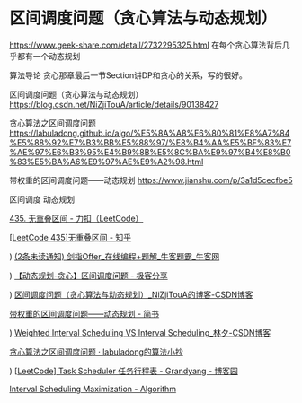 # 区间调度问题（贪心算法与动态规划）
https://www.geek-share.com/detail/2732295325.html
在每个贪心算法背后几乎都有一个动态规划

算法导论 贪心那章最后一节Section讲DP和贪心的关系，写的很好。







区间调度问题（贪心算法与动态规划）
https://blog.csdn.net/NiZjiTouA/article/details/90138427

贪心算法之区间调度问题
https://labuladong.github.io/algo/%E5%8A%A8%E6%80%81%E8%A7%84%E5%88%92%E7%B3%BB%E5%88%97/%E8%B4%AA%E5%BF%83%E7%AE%97%E6%B3%95%E4%B9%8B%E5%8C%BA%E9%97%B4%E8%B0%83%E5%BA%A6%E9%97%AE%E9%A2%98.html


带权重的区间调度问题——动态规划
https://www.jianshu.com/p/3a1d5cecfbe5

区间调度 动态规划



[435. 无重叠区间 - 力扣（LeetCode）](https://leetcode-cn.com/problems/non-overlapping-intervals/)

[[LeetCode 435\]无重叠区间 - 知乎](https://zhuanlan.zhihu.com/p/85588741)

) [(2条未读通知) 剑指Offer_在线编程+题解_牛客题霸_牛客网](https://www.nowcoder.com/ta/coding-interviews)

) [【动态规划-贪心】区间调度问题 - 极客分享](https://www.geek-share.com/detail/2732295325.html)

) [区间调度问题（贪心算法与动态规划）_NiZjiTouA的博客-CSDN博客](https://blog.csdn.net/NiZjiTouA/article/details/90138427)

 [带权重的区间调度问题——动态规划 - 简书](https://www.jianshu.com/p/3a1d5cecfbe5)

) [Weighted Interval Scheduling VS Interval Scheduling_林夕-CSDN博客](https://blog.csdn.net/linxid/article/details/79655238)

 [贪心算法之区间调度问题 · labuladong的算法小抄](https://labuladong.github.io/algo/动态规划系列/贪心算法之区间调度问题.html)

) [[LeetCode\] Task Scheduler 任务行程表 - Grandyang - 博客园](https://www.cnblogs.com/grandyang/p/7098764.html)

 [Interval Scheduling Maximization - Algorithm](https://liuzhenglaichn.gitbook.io/algorithm/interval-scheduling-maximization)




































